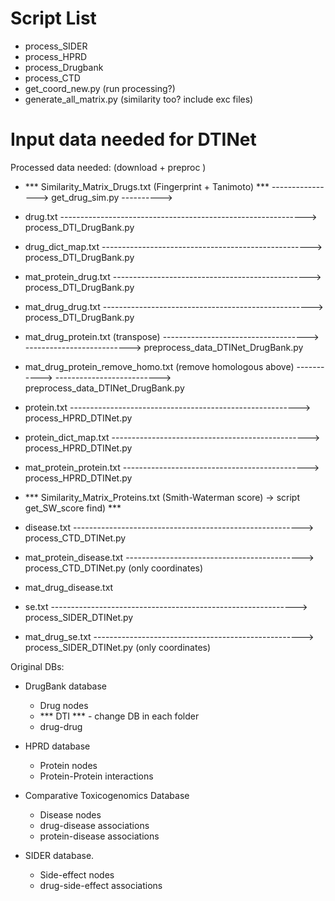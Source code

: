 # Script List

- process_SIDER
- process_HPRD
- process_Drugbank
- process_CTD
- get_coord_new.py (run processing?)
- generate_all_matrix.py (similarity too? include exc files)

# Input data needed for DTINet

Processed data needed: (download + preproc )

* *** Similarity_Matrix_Drugs.txt (Fingerprint + Tanimoto) ***  ----------------> get_drug_sim.py ---------->
* drug.txt -------------------------------------------------------------> process_DTI_DrugBank.py
* drug_dict_map.txt	----------------------------------------------------> process_DTI_DrugBank.py
* mat_protein_drug.txt -------------------------------------------------> process_DTI_DrugBank.py
* mat_drug_drug.txt ----------------------------------------------------> process_DTI_DrugBank.py
* mat_drug_protein.txt  (transpose) ------------------------------------> --------------------------> preprocess_data_DTINet_DrugBank.py
* mat_drug_protein_remove_homo.txt (remove homologous above) -----------> --------------------------> preprocess_data_DTINet_DrugBank.py

* protein.txt  ---------------------------------------------------------> process_HPRD_DTINet.py
* protein_dict_map.txt -------------------------------------------------> process_HPRD_DTINet.py
* mat_protein_protein.txt ----------------------------------------------> process_HPRD_DTINet.py
* *** Similarity_Matrix_Proteins.txt (Smith-Waterman score) -> script get_SW_score find) *** 

* disease.txt ---------------------------------------------------------> process_CTD_DTINet.py
* mat_protein_disease.txt  --------------------------------------------> process_CTD_DTINet.py (only coordinates)
* mat_drug_disease.txt	

* se.txt  -------------------------------------------------------------> process_SIDER_DTINet.py
* mat_drug_se.txt  ----------------------------------------------------> process_SIDER_DTINet.py (only coordinates)


Original DBs:
* DrugBank database 
    - Drug nodes
    - *** DTI *** - change DB in each folder
    - drug-drug 

* HPRD database
    - Protein nodes
    - Protein-Protein interactions

* Comparative Toxicogenomics Database
    - Disease nodes
    - drug-disease associations
    - protein-disease associations 

* SIDER database.
    - Side-effect nodes
    - drug-side-effect associations 

